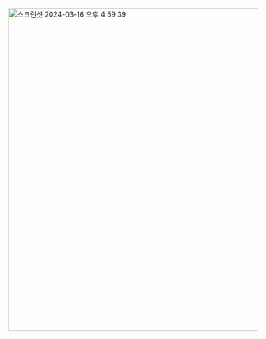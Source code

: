 <img width="654" alt="스크린샷 2024-03-16 오후 4 59 39" src="https://github.com/CrosS-Puzzle/CrosS-Puzzle-Server/assets/58902013/2aaabaf0-5699-4113-96b3-2011d9e6ea84">
